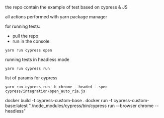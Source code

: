 the repo contain the example of test based on cypress & JS

all actions performed with yarn package manager

for running tests:
- pull the repo
- run in the console: 
```
yarn run cypress open
```
running tests in headless mode
```
yarn run cypress run
```
list of params for cypress
```
yarn run cypress run -b chrome --headed --spec cypress/integration/open_auto_ria.js
```

docker build -t cypress-custom-base .
docker run -t cypress-custom-base:latest "./node_modules/cypress/bin/cypress run --browser chrome --headless"
